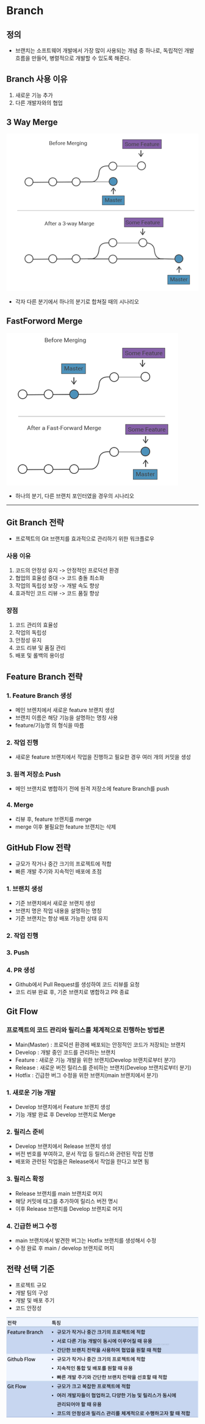 # Branch

## 정의
* 브랜치는 소프트웨어 개발에서 가장 많이 사용되는 개념 중 하나로, 독립적인 개발 흐름을 만들어, 병렬적으로
개발할 수 있도록 해준다.

## Branch 사용 이유
1. 새로운 기능 추가
2. 다른 개발자와의 협업

## 3 Way Merge
![](../assets/3WM.png)
* 각자 다른 분기에서 하나의 분기로 합쳐질 때의 시나리오

## FastForword Merge
![](../assets/FFM.png)
* 하나의 분기, 다른 브랜치 포인터였을 경우의 시나리오

***

## Git Branch 전략
* 프로젝트의 Git 브랜치를 효과적으로 관리하기 위한 워크플로우

### 사용 이유
1. 코드의 안정성 유지 -> 안정적인 프로덕션 환경
2. 협업의 효율성 증대 -> 코드 충돌 최소화
3. 작업의 독립성 보장 -> 개발 속도 향상
4. 효과적인 코드 리뷰 -> 코드 품질 향상

### 장점
1. 코드 관리의 효율성
2. 작업의 독립성
3. 안정성 유지
4. 코드 리뷰 및 품질 관리
5. 배포 및 롤백의 용이성

## Feature Branch 전략
### 1. Feature Branch 생성
* 메인 브렌치에서 새로운 feature 브랜치 생성
* 브랜치 이름은 해당 기능을 설명하는 명칭 사용
* feature/기능명 의 형식을 따름

### 2. 작업 진행
* 새로운 feature 브랜치에서 작업을 진행하고 필요한 경우 여러 개의 커밋을 생성

### 3. 원격 저장소 Push
* 메인 브랜치로 병합하기 전에 원격 저장소에 feature Branch를 push

### 4. Merge
* 리뷰 후, feature 브랜치를 merge
* merge 이후 불필요한 feature 브랜치는 삭제

## GitHub Flow 전략
* 규모가 작거나 중간 크기의 프로젝트에 적합
* 빠른 개발 주기와 지속적인 배포에 초점

### 1. 브랜치 생성
* 기준 브랜치에서 새로운 브랜치 생성
* 브랜치 명은 작업 내용을 설명하는 명칭
* 기준 브랜치는 항상 배포 가능한 상태 유지

### 2. 작업 진행

### 3. Push

### 4. PR 생성
* Github에서 Pull Request를 생성하여 코드 리뷰를 요청
* 코드 리뷰 완료 후, 기준 브랜치로 병합하고 PR 종료

## **Git Flow**
### 프로젝트의 코드 관리와 릴리스를 체계적으로 진행하는 방법론

* Main(Master) : 프로덕션 환경에 배포되는 안정적인 코드가 저장되는 브랜치
* Develop : 개발 중인 코드를 관리하는 브랜치
* Feature : 새로운 기능 개발을 위한 브랜치(Develop 브랜치로부터 분기)
* Release : 새로운 버전 릴리스를 준비하는 브랜치(Develop 브랜치로부터 분기)
* Hotfix : 긴급한 버그 수정을 위한 브랜치(main 브랜치에서 분기)

### 1. 새로운 기능 개발
* Develop 브랜치에서 Feature 브랜치 생성
* 기능 개발 완료 후 Develop 브랜치로 Merge

### 2. 릴리스 준비
* Develop 브랜치에서 Release 브랜치 생성
* 버전 번호를 부여하고, 문서 작업 등 릴리스와 관련된 작업 진행
* 배포와 관련된 작업들은 Release에서 작업을 한다고 보면 됨

### 3. 릴리스 확정
* Release 브랜치를 main 브랜치로 머지
* 해당 커밋에 태그를 추가하여 릴리스 버전 명시
* 이후 Release 브랜치를 Develop 브랜치로 머지

### 4. 긴급한 버그 수정
* main 브랜치에서 발견한 버그는 Hotfix 브랜치를 생성해서 수정
* 수정 완료 후 main / develop 브랜치로 머지

## 전략 선택 기준
* 프로젝트 규모
* 개발 팀의 구성
* 개발 및 배포 주기
* 코드 안정성

![](../assets/Branch_Strategy.png)